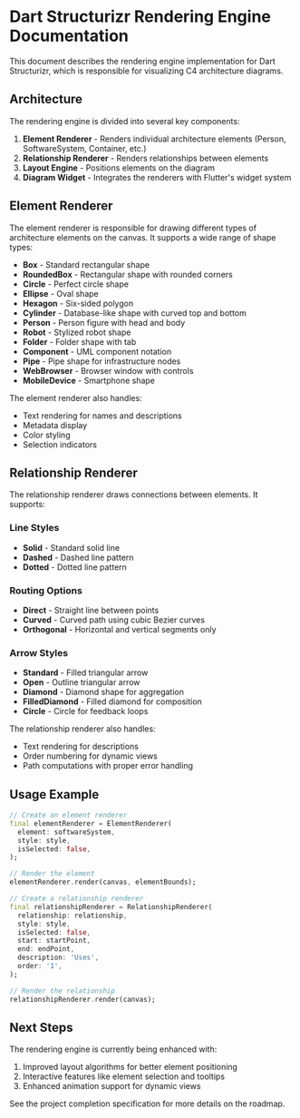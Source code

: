 # Dart Structurizr Rendering Engine Documentation

This document describes the rendering engine implementation for Dart Structurizr, which is responsible for visualizing C4 architecture diagrams.

## Architecture

The rendering engine is divided into several key components:

1. **Element Renderer** - Renders individual architecture elements (Person, SoftwareSystem, Container, etc.)
2. **Relationship Renderer** - Renders relationships between elements
3. **Layout Engine** - Positions elements on the diagram
4. **Diagram Widget** - Integrates the renderers with Flutter's widget system

## Element Renderer

The element renderer is responsible for drawing different types of architecture elements on the canvas. It supports a wide range of shape types:

- **Box** - Standard rectangular shape
- **RoundedBox** - Rectangular shape with rounded corners
- **Circle** - Perfect circle shape
- **Ellipse** - Oval shape
- **Hexagon** - Six-sided polygon
- **Cylinder** - Database-like shape with curved top and bottom
- **Person** - Person figure with head and body
- **Robot** - Stylized robot shape
- **Folder** - Folder shape with tab
- **Component** - UML component notation
- **Pipe** - Pipe shape for infrastructure nodes
- **WebBrowser** - Browser window with controls
- **MobileDevice** - Smartphone shape

The element renderer also handles:
- Text rendering for names and descriptions
- Metadata display
- Color styling
- Selection indicators

## Relationship Renderer

The relationship renderer draws connections between elements. It supports:

### Line Styles
- **Solid** - Standard solid line
- **Dashed** - Dashed line pattern
- **Dotted** - Dotted line pattern

### Routing Options
- **Direct** - Straight line between points
- **Curved** - Curved path using cubic Bezier curves
- **Orthogonal** - Horizontal and vertical segments only

### Arrow Styles
- **Standard** - Filled triangular arrow
- **Open** - Outline triangular arrow
- **Diamond** - Diamond shape for aggregation
- **FilledDiamond** - Filled diamond for composition
- **Circle** - Circle for feedback loops

The relationship renderer also handles:
- Text rendering for descriptions
- Order numbering for dynamic views
- Path computations with proper error handling

## Usage Example

```dart
// Create an element renderer
final elementRenderer = ElementRenderer(
  element: softwareSystem,
  style: style,
  isSelected: false,
);

// Render the element
elementRenderer.render(canvas, elementBounds);

// Create a relationship renderer
final relationshipRenderer = RelationshipRenderer(
  relationship: relationship,
  style: style,
  isSelected: false,
  start: startPoint,
  end: endPoint,
  description: 'Uses',
  order: '1',
);

// Render the relationship
relationshipRenderer.render(canvas);
```

## Next Steps

The rendering engine is currently being enhanced with:

1. Improved layout algorithms for better element positioning
2. Interactive features like element selection and tooltips
3. Enhanced animation support for dynamic views

See the project completion specification for more details on the roadmap.